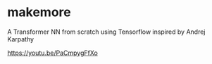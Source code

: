 # makemore
A Transformer NN from scratch using Tensorflow inspired by Andrej Karpathy

https://youtu.be/PaCmpygFfXo